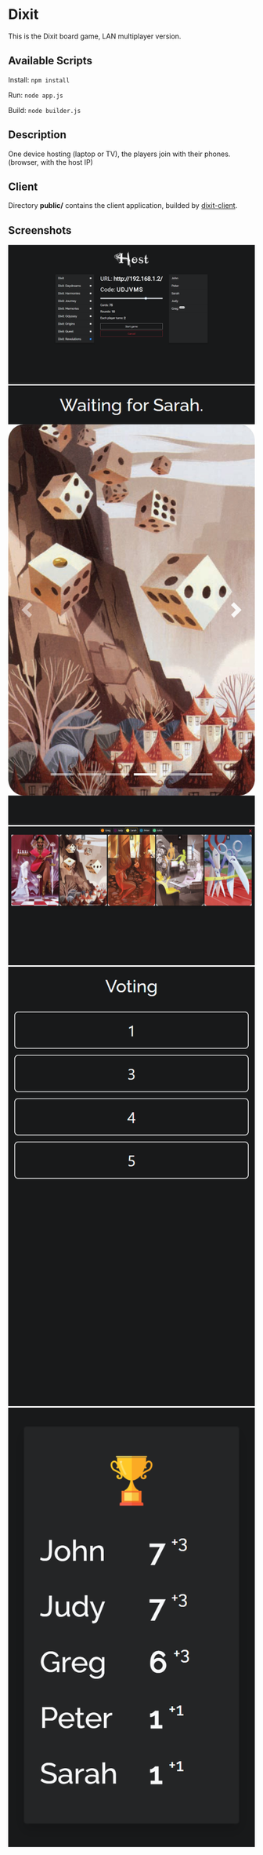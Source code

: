 # Dixit
This is the Dixit board game, LAN multiplayer version.
## Available Scripts
Install: `npm install`

Run: `node app.js`

Build: `node builder.js`
## Description
One device hosting (laptop or TV), the players join with their phones. (browser, with the host IP)
## Client
Directory **public/** contains the client application, builded by [dixit-client](https://github.com/gregd98/dixit-client).
## Screenshots
![Lobby](screenshots/lobby.png)
![Hand](screenshots/hand.png)
![Deck](screenshots/deck.png)
![Vote](screenshots/vote.png)
![Scores](screenshots/scores.png)